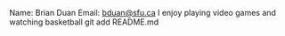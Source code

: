 Name: Brian Duan
Email: bduan@sfu.ca
I enjoy playing video games and watching basketball
git add README.md